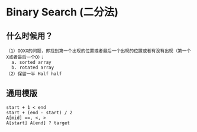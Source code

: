 # Binary Search (二分法)
## 什么时候用？
```
（1）OOXX的问题，即找到第一个出现的位置或者最后一个出现的位置或者有没有出现（第一个X或者最后一个O）；
  a. sorted array
  b. rotated array
（2）保留一半 Half half
```

## 通用模版
```
start + 1 < end
start + (end - start) / 2
A[mid] ==, <, >
A[start] A[end] ? target
```
